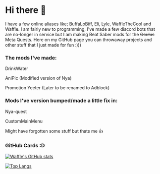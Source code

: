 # Hi there 👋

I have a few online aliases like; BuffaLoBiff, Eli, Lyle, WaffleTheCool and Waffle. I am fairly new to programming, I've made a few discord bots that are no-longer in service but I am making Beat Saber mods for the ~~Oculus~~ Meta Quests. Here on my GitHub page you can throwaway projects and other stuff that I just made for fun :)))

### The mods I've made:

DrinkWater

AniPic (Modified version of Nya)

Promotion Yeeter (Later to be renamed to Adblock)

### Mods I've version bumped/made a little fix in:

Nya-quest

CustomMainMenu


Might have forgotten some stuff but thats me 👍

### GitHub Cards :D

[![Waffle's GitHub stats](https://github-readme-stats.vercel.app/api?username=WaffleTheCool&show_icons=true&layout=compact&theme=dark)](https://github.com/stuyy)

[![Top Langs](https://github-readme-stats.vercel.app/api/top-langs/?username=WaffleTheCool&layout=compact&theme=dark)](https://github.com/WaffleTheCool)

<!--
**WaffleTheCool/WaffleTheCool** is a ✨ _special_ ✨ repository because its `README.md` (this file) appears on your GitHub profile.

Here are some ideas to get you started:

- 🔭 I’m currently working on ...
- 🌱 I’m currently learning ...
- 👯 I’m looking to collaborate on ...
- 🤔 I’m looking for help with ...
- 💬 Ask me about ...
- 📫 How to reach me: ...
- 😄 Pronouns: ...
- ⚡ Fun fact: ...
-->
